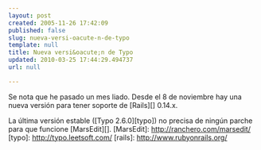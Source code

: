 ```yaml
---
layout: post
created: 2005-11-26 17:42:09
published: false
slug: nueva-versi-oacute-n-de-typo
template: null
title: Nueva versi&oacute;n de Typo
updated: 2010-03-25 17:44:29.494737
url: null

---
```


Se nota que he pasado un mes liado. Desde el 8 de noviembre hay una nueva versi&oacute;n para tener soporte de [Rails][] 0.14.x.

La &uacute;ltima versi&oacute;n estable ([Typo 2.6.0][typo]) no precisa de ning&uacute;n parche para que funcione [MarsEdit][].
[MarsEdit]: http://ranchero.com/marsedit/
[typo]: http://typo.leetsoft.com/
[rails]: http://www.rubyonrails.org/


